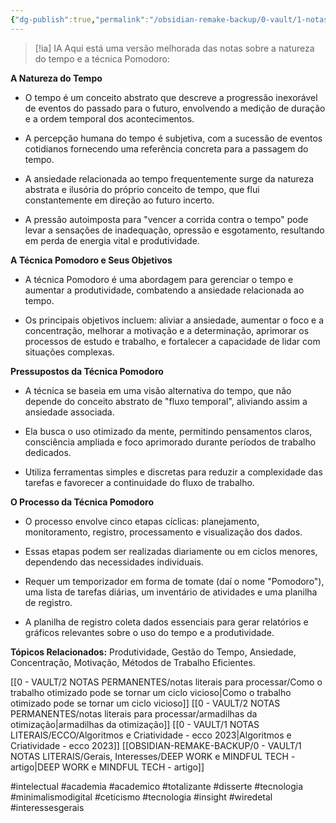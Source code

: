```yaml
---
{"dg-publish":true,"permalink":"/obsidian-remake-backup/0-vault/1-notas-literais/gerais-interesses/pomodoro-filosofia-do/","tags":["intelectual","academia","academico","totalizante","disserte","tecnologia","minimalismodigital","ceticismo","insight","wiredetal","interessesgerais"],"dgHomeLink":true,"dgShowLocalGraph":true,"dgShowFileTree":true,"dgEnableSearch":true,"noteIcon":""}
---
```



> [!ia] IA
> Aqui está uma versão melhorada das notas sobre a natureza do tempo e a técnica Pomodoro:

**A Natureza do Tempo**

- O tempo é um conceito abstrato que descreve a progressão inexorável de eventos do passado para o futuro, envolvendo a medição de duração e a ordem temporal dos acontecimentos.

- A percepção humana do tempo é subjetiva, com a sucessão de eventos cotidianos fornecendo uma referência concreta para a passagem do tempo.

- A ansiedade relacionada ao tempo frequentemente surge da natureza abstrata e ilusória do próprio conceito de tempo, que flui constantemente em direção ao futuro incerto.

- A pressão autoimposta para "vencer a corrida contra o tempo" pode levar a sensações de inadequação, opressão e esgotamento, resultando em perda de energia vital e produtividade.

**A Técnica Pomodoro e Seus Objetivos**

- A técnica Pomodoro é uma abordagem para gerenciar o tempo e aumentar a produtividade, combatendo a ansiedade relacionada ao tempo.

- Os principais objetivos incluem: aliviar a ansiedade, aumentar o foco e a concentração, melhorar a motivação e a determinação, aprimorar os processos de estudo e trabalho, e fortalecer a capacidade de lidar com situações complexas.

**Pressupostos da Técnica Pomodoro**

- A técnica se baseia em uma visão alternativa do tempo, que não depende do conceito abstrato de "fluxo temporal", aliviando assim a ansiedade associada.

- Ela busca o uso otimizado da mente, permitindo pensamentos claros, consciência ampliada e foco aprimorado durante períodos de trabalho dedicados.

- Utiliza ferramentas simples e discretas para reduzir a complexidade das tarefas e favorecer a continuidade do fluxo de trabalho.

**O Processo da Técnica Pomodoro**

- O processo envolve cinco etapas cíclicas: planejamento, monitoramento, registro, processamento e visualização dos dados.

- Essas etapas podem ser realizadas diariamente ou em ciclos menores, dependendo das necessidades individuais.

- Requer um temporizador em forma de tomate (daí o nome "Pomodoro"), uma lista de tarefas diárias, um inventário de atividades e uma planilha de registro.

- A planilha de registro coleta dados essenciais para gerar relatórios e gráficos relevantes sobre o uso do tempo e a produtividade.

**Tópicos Relacionados:**  Produtividade, Gestão do Tempo, Ansiedade, Concentração, Motivação, Métodos de Trabalho Eficientes.

[[0 - VAULT/2 NOTAS PERMANENTES/notas literais para processar/Como o trabalho otimizado pode se tornar um ciclo vicioso\|Como o trabalho otimizado pode se tornar um ciclo vicioso]]
[[0 - VAULT/2 NOTAS PERMANENTES/notas literais para processar/armadilhas da otimização\|armadilhas da otimização]]
[[0 - VAULT/1 NOTAS LITERAIS/ECCO/Algoritmos e Criatividade - ecco 2023\|Algoritmos e Criatividade - ecco 2023]]
[[OBSIDIAN-REMAKE-BACKUP/0 - VAULT/1 NOTAS LITERAIS/Gerais, Interesses/DEEP WORK e MINDFUL TECH - artigo\|DEEP WORK e MINDFUL TECH - artigo]]

#intelectual #academia #academico #totalizante #disserte #tecnologia #minimalismodigital #ceticismo #tecnologia #insight #wiredetal #interessesgerais